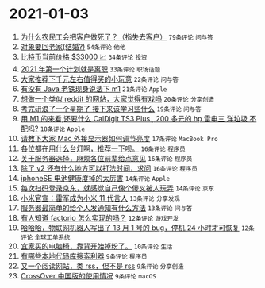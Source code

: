 # 2021-01-03

1. [为什么农民工会把客户做死了？（指失去客户）](https://www.v2ex.com/t/741218) `79条评论` `问与答`
1. [对象要回老家(结婚?)](https://www.v2ex.com/t/741194) `54条评论` `他他`
1. [比特币当前价格 $33000 📈](https://www.v2ex.com/t/741190) `34条评论` `投资`
1. [2021 年第一个计划就是离职](https://www.v2ex.com/t/741147) `33条评论` `职场话题`
1. [大家推荐下千元左右值得买的小玩意](https://www.v2ex.com/t/741221) `22条评论` `问与答`
1. [有没有 Java 老铁现身说法下 m1](https://www.v2ex.com/t/741149) `21条评论` `Apple`
1. [想做一个类似 reddit 的网站，大家觉得有戏吗](https://www.v2ex.com/t/741208) `20条评论` `分享创造`
1. [考完研浪了一个星期了 接下来该学习些什么](https://www.v2ex.com/t/741152) `19条评论` `问与答`
1. [用 M1 的来看,还要什么 CalDigit TS3 Plus , 200 多元的 hp 雷电三 洋垃圾 不配吗?](https://www.v2ex.com/t/741207) `18条评论` `Apple`
1. [请教下大家 Mac 外接显示器如何调节亮度](https://www.v2ex.com/t/741155) `17条评论` `MacBook Pro`
1. [各位都在用什么台灯啊，推荐一下呗。](https://www.v2ex.com/t/741253) `16条评论` `程序员`
1. [关于服务器选择，麻烦各位前辈给点意见](https://www.v2ex.com/t/741178) `16条评论` `程序员`
1. [除了 v2 还有什么地方可以打法时间，求问](https://www.v2ex.com/t/741168) `16条评论` `程序员`
1. [iphoneSE 电池健康度掉的太厉害](https://www.v2ex.com/t/741251) `14条评论` `Apple`
1. [每次扫码登录京东，就感觉自己像个傻叉被人玩弄](https://www.v2ex.com/t/741220) `14条评论` `京东`
1. [小米官宣：雷军成为小米 11 代言人](https://www.v2ex.com/t/741252) `13条评论` `分享发现`
1. [服务器最简单的给个人发通知有什么方法](https://www.v2ex.com/t/741156) `13条评论` `问与答`
1. [有人知道 factorio 怎么实现的吗？](https://www.v2ex.com/t/741181) `12条评论` `游戏开发`
1. [哈哈哈，物联网机器人写出了 13 月 1 号的 bug，停机 24 小时才可恢复](https://www.v2ex.com/t/741161) `12条评论` `全球工单系统`
1. [宜家买的电脑椅，靠背开始掉粉了。](https://www.v2ex.com/t/741187) `10条评论` `生活`
1. [有哪些本地代码库搜索利器](https://www.v2ex.com/t/741243) `9条评论` `程序员`
1. [又一个阅读网站，类 rss，但不是 rss](https://www.v2ex.com/t/741238) `9条评论` `分享创造`
1. [CrossOver 中国版的使用情况](https://www.v2ex.com/t/741175) `9条评论` `macOS`
